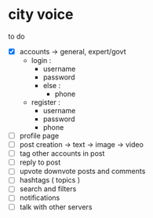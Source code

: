 # city voice

to do

- [x] accounts -> general, expert/govt
    - login :
        - username
        - password
        - else : 
            - phone
    - register :
        - username
        - password
        - phone
- [ ] profile page
- [ ] post creation -> text -> image -> video
- [ ] tag other accounts in post
- [ ] reply to post
- [ ] upvote downvote posts and comments
- [ ] hashtags ( topics )
- [ ] search and filters
- [ ] notifications
- [ ] talk with other servers
